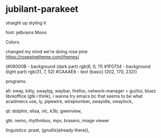# jubilant-parakeet
straight up styling it

font: jetbrains Mono

Colors:

changed my mind we're doing rose pine
https://rosepinetheme.com/themes/

(#06000B - background (dark part) rgb(6, 0, 11)
#1F0734 - background (light part) rgb(31, 7, 52)
#CAAAE8 - text (basic) (202, 170, 232))

programs:
 
  all:
  sway,
  kitty,
  swaybg,
  waybar,
  firefox,
  network-manager + gui/tui,
  bluez
  libreoffice (gtk i think),
  i wanna try emacs bc that seems to be what acadmeics use,
  ly,
  pipewire,
  wireplumber,
  swayidle,
  swaylock,
  

  qt:
  dolphin,
  elisa,
  vlc,
  k3b,
  gwenview,

  gtk:
  nemo,
  rhythmbox,
  mpv,
  brasero,
  image viewer

  linguistics:
  praat,
  (gnutils(already there)),
  
  
  
